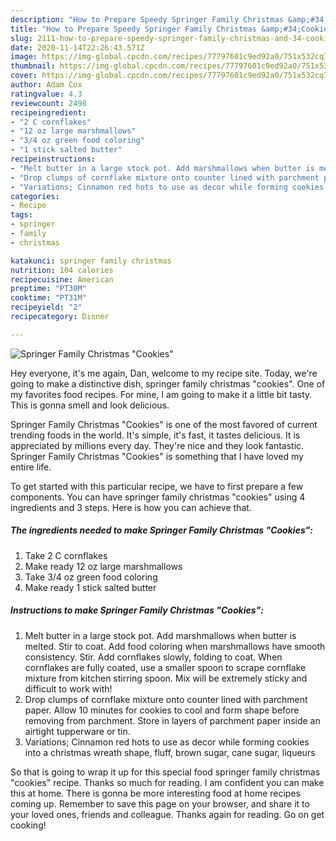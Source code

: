 ```yaml
---
description: "How to Prepare Speedy Springer Family Christmas &amp;#34;Cookies&amp;#34;"
title: "How to Prepare Speedy Springer Family Christmas &amp;#34;Cookies&amp;#34;"
slug: 2111-how-to-prepare-speedy-springer-family-christmas-and-34-cookies-and-34
date: 2020-11-14T22:26:43.571Z
image: https://img-global.cpcdn.com/recipes/77797601c9ed92a0/751x532cq70/springer-family-christmas-cookies-recipe-main-photo.jpg
thumbnail: https://img-global.cpcdn.com/recipes/77797601c9ed92a0/751x532cq70/springer-family-christmas-cookies-recipe-main-photo.jpg
cover: https://img-global.cpcdn.com/recipes/77797601c9ed92a0/751x532cq70/springer-family-christmas-cookies-recipe-main-photo.jpg
author: Adam Cox
ratingvalue: 4.3
reviewcount: 2498
recipeingredient:
- "2 C cornflakes"
- "12 oz large marshmallows"
- "3/4 oz green food coloring"
- "1 stick salted butter"
recipeinstructions:
- "Melt butter in a large stock pot. Add marshmallows when butter is melted. Stir to coat. Add food coloring when marshmallows have smooth consistency. Stir. Add cornflakes slowly, folding to coat. When cornflakes are fully coated, use a smaller spoon to scrape cornflake mixture from kitchen stirring spoon. Mix will be extremely sticky and difficult to work with!"
- "Drop clumps of cornflake mixture onto counter lined with parchment paper. Allow 10 minutes for cookies to cool and form shape before removing from parchment. Store in layers of parchment paper inside an airtight tupperware or tin."
- "Variations; Cinnamon red hots to use as decor while forming cookies into a christmas wreath shape, fluff, brown sugar, cane sugar, liqueurs"
categories:
- Recipe
tags:
- springer
- family
- christmas

katakunci: springer family christmas 
nutrition: 104 calories
recipecuisine: American
preptime: "PT30M"
cooktime: "PT31M"
recipeyield: "2"
recipecategory: Dinner

---
```



![Springer Family Christmas &#34;Cookies&#34;](https://img-global.cpcdn.com/recipes/77797601c9ed92a0/751x532cq70/springer-family-christmas-cookies-recipe-main-photo.jpg)

Hey everyone, it's me again, Dan, welcome to my recipe site. Today, we're going to make a distinctive dish, springer family christmas &#34;cookies&#34;. One of my favorites food recipes. For mine, I am going to make it a little bit tasty. This is gonna smell and look delicious.



Springer Family Christmas &#34;Cookies&#34; is one of the most favored of current trending foods in the world. It's simple, it's fast, it tastes delicious. It is appreciated by millions every day. They're nice and they look fantastic. Springer Family Christmas &#34;Cookies&#34; is something that I have loved my entire life.


To get started with this particular recipe, we have to first prepare a few components. You can have springer family christmas &#34;cookies&#34; using 4 ingredients and 3 steps. Here is how you can achieve that.

<!--inarticleads1-->

##### The ingredients needed to make Springer Family Christmas &#34;Cookies&#34;:

1. Take 2 C cornflakes
1. Make ready 12 oz large marshmallows
1. Take 3/4 oz green food coloring
1. Make ready 1 stick salted butter




<!--inarticleads2-->

##### Instructions to make Springer Family Christmas &#34;Cookies&#34;:

1. Melt butter in a large stock pot. Add marshmallows when butter is melted. Stir to coat. Add food coloring when marshmallows have smooth consistency. Stir. Add cornflakes slowly, folding to coat. When cornflakes are fully coated, use a smaller spoon to scrape cornflake mixture from kitchen stirring spoon. Mix will be extremely sticky and difficult to work with!
1. Drop clumps of cornflake mixture onto counter lined with parchment paper. Allow 10 minutes for cookies to cool and form shape before removing from parchment. Store in layers of parchment paper inside an airtight tupperware or tin.
1. Variations; Cinnamon red hots to use as decor while forming cookies into a christmas wreath shape, fluff, brown sugar, cane sugar, liqueurs




So that is going to wrap it up for this special food springer family christmas &#34;cookies&#34; recipe. Thanks so much for reading. I am confident you can make this at home. There is gonna be more interesting food at home recipes coming up. Remember to save this page on your browser, and share it to your loved ones, friends and colleague. Thanks again for reading. Go on get cooking!
